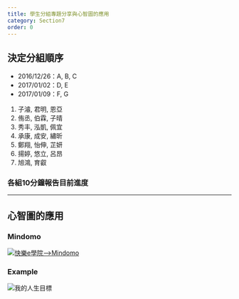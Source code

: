 ```yaml
---
title: 學生分組專題分享與心智圖的應用
category: Section7
order: 0
---
```



## 決定分組順序
+ 2016/12/26：A, B, C
+ 2017/01/02：D, E
+ 2017/01/09：F, G

1. 子濬, 君明, 恩亞
2. 侑丞, 伯霖, 子晴
3. 秀丰, 泓凱, 佩宜
4. 承康, 成安, 繡昕
5. 鄭翔, 怡伸, 芷妍
6. 揚婷, 悠立, 呂昂
7. 旭鴻, 育叡

### 各組10分鐘報告目前進度


---

## 心智圖的應用

### Mindomo
[![快樂e學院-->Mindomo](/icixin/images/lessons/mindomo.png)](http://std.ilc.edu.tw/)

### Example
![我的人生目標](/icixin/images/lessons/goalofmylife.png)